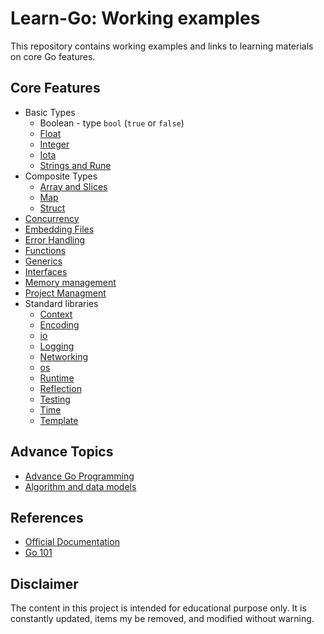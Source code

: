 # Learn-Go: Working examples

This repository contains working examples and links to learning materials on core Go features.

## Core Features

* Basic Types
  * Boolean - type `bool` (`true` or `false`)
  * [Float](./floattype/doc.md)
  * [Integer](./integer/doc.md)
  * [Iota](./iota/doc.md)
  * [Strings and Rune](./str/doc.md)
* Composite Types
  * [Array and Slices](./slice/doc.md)
  * [Map](./maps/doc.md)
  * [Struct](./structs/doc.md)
* [Concurrency](./concurrency/doc.md)
* [Embedding Files](./embed/doc.md)
* [Error Handling](./error/doc.md)
* [Functions](./funcs/doc.md)
* [Generics](./generics/doc.md)
* [Interfaces](./interf/doc.md)
* [Memory management](./memory/doc.md)
* [Project Managment](./projects/doc.md)
* Standard libraries
  * [Context](./context/doc.md)
  * [Encoding](./encoding/doc.md)
  * [io](./io/doc.md)
  * [Logging](./logging/doc.md)
  * [Networking](./networking/doc.md)
  * [os](./os/doc.md)
  * [Runtime](./runtime/doc.md)
  * [Reflection](./reflection/doc.md)
  * [Testing](./tests/doc.md)
  * [Time](./date/doc.md)
  * [Template](./templates/doc.md)

## Advance Topics

* [Advance Go Programming](https://github.com/paulwizviz/advance-go)
* [Algorithm and data models](https://github.com/paulwizviz/go-algorithm)

## References

* [Official Documentation](https://go.dev/doc/)
* [Go 101](https://go101.org/article/101.html)

## Disclaimer

The content in this project is intended for educational purpose only. It is constantly updated, items my be removed, and modified without warning.
